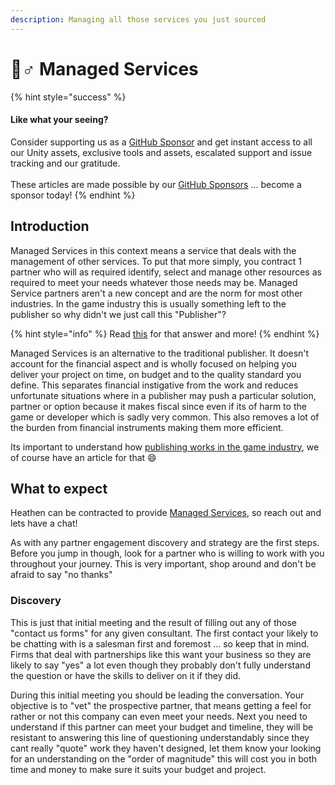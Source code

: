 ```yaml
---
description: Managing all those services you just sourced
---
```


# 🧞♂ Managed Services

{% hint style="success" %}
#### Like what your seeing?

Consider supporting us as a [GitHub Sponsor](../../become-a-sponsor.md) and get instant access to all our Unity assets, exclusive tools and assets, escalated support and issue tracking and our gratitude.\
\
These articles are made possible by our [GitHub Sponsors](https://github.com/sponsors/heathen-engineering) ... become a sponsor today!
{% endhint %}

## Introduction

Managed Services in this context means a service that deals with the management of other services. To put that more simply, you contract 1 partner who will as required identify, select and manage other resources as required to meet your needs whatever those needs may be. Managed Service partners aren't a new concept and are the norm for most other industries. In the game industry this is usually something left to the publisher so why didn't we just call this "Publisher"?

{% hint style="info" %}
Read [this](./#professional-service-management) for that answer and more!
{% endhint %}

Managed Services is an alternative to the traditional publisher. It doesn't account for the financial aspect and is wholly focused on helping you deliver your project on time, on budget and to the quality standard you define. This separates financial instigative from the work and reduces unfortunate situations where in a publisher may push a particular solution, partner or option because it makes fiscal since even if its of harm to the game or developer which is sadly very common. This also removes a lot of the burden from financial instruments making them more efficient.&#x20;

Its important to understand how [publishing works in the game industry](../publishers.md), we of course have an article for that :smile:

## What to expect

Heathen can be contracted to provide [Managed Services](../../../../services/solutions.md#managed-services), so reach out and lets have a chat!

As with any partner engagement discovery and strategy are the first steps. Before you jump in though, look for a partner who is willing to work with you throughout your journey. This is very important, shop around and don't be afraid to say "no thanks"

### Discovery

This is just that initial meeting and the result of filling out any of those "contact us forms" for any given consultant. The first contact your likely to be chatting with is a salesman first and foremost ... so keep that in mind. Firms that deal with partnerships like this want your business so they are likely to say "yes" a lot even though they probably don't fully understand the question or have the skills to deliver on it if they did.

During this initial meeting you should be leading the conversation. Your objective is to "vet" the prospective partner, that means getting a feel for rather or not this company can even meet your needs. Next you need to understand if this partner can meet your budget and timeline, they will be resistant to answering this line of questioning understandably since they cant really "quote" work they haven't designed, let them know your looking for an understanding on the "order of magnitude" this will cost you in both time and money to make sure it suits your budget and project.

